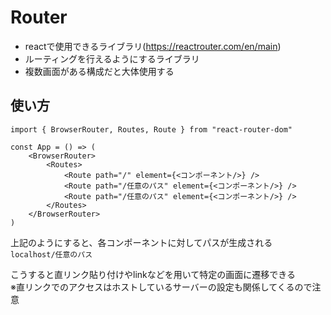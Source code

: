 # Router

- reactで使用できるライブラリ(https://reactrouter.com/en/main)
- ルーティングを行えるようにするライブラリ  
- 複数画面がある構成だと大体使用する

## 使い方

``` react
import { BrowserRouter, Routes, Route } from "react-router-dom"

const App = () => (
    <BrowserRouter>
        <Routes>
            <Route path="/" element={<コンポーネント/>} />
            <Route path="/任意のパス" element={<コンポーネント/>} />
            <Route path="/任意のパス" element={<コンポーネント/>} />
        </Routes>
    </BrowserRouter>
)
```

上記のようにすると、各コンポーネントに対してパスが生成される  
`localhost/任意のパス`

こうすると直リンク貼り付けやlinkなどを用いて特定の画面に遷移できる  
※直リンクでのアクセスはホストしているサーバーの設定も関係してくるので注意
